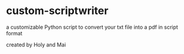 # custom-scriptwriter
a customizable Python script to convert your txt file into a pdf in script format

created by Holy and Mai
